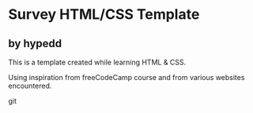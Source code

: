 # Survey HTML/CSS Template

## by hypedd

This is a template created while learning HTML & CSS.

Using inspiration from freeCodeCamp course and from various websites encountered.

git